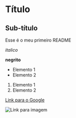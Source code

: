 # Título

## Sub-título

Esse é o meu primeiro README

*italico*

**negrito**

- Elemento 1
- Elemento 2

1) Elemento 1
2) Elemento 2

[Link para o Google](https://www.google.com)

![Link para imagem](https://ongrace.com/wp-content/uploads/2024/12/destque-campanha-bh-by-divulgacao-iigd.jpg)
